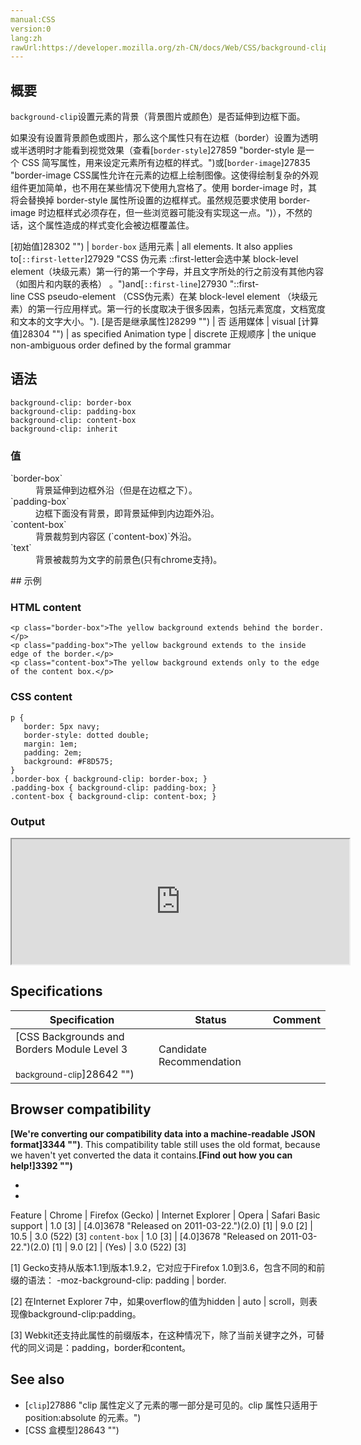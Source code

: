 ```yaml
---
manual:CSS
version:0
lang:zh
rawUrl:https://developer.mozilla.org/zh-CN/docs/Web/CSS/background-clip
---
```





## 概要<a name="概要"></a>


`background-clip`设置元素的背景（背景图片或颜色）是否延伸到边框下面。



如果没有设置背景颜色或图片，那么这个属性只有在边框（border）设置为透明或半透明时才能看到视觉效果（查看[`border-style`]27859 "border-style 是一个 CSS 简写属性，用来设定元素所有边框的样式。")或[`border-image`]27835 "border-image CSS属性允许在元素的边框上绘制图像。这使得绘制复杂的外观组件更加简单，也不用在某些情况下使用九宫格了。使用 border-image 时，其将会替换掉 border-style 属性所设置的边框样式。虽然规范要求使用 border-image 时边框样式必须存在，但一些浏览器可能没有实现这一点。")），不然的话，这个属性造成的样式变化会被边框覆盖住。


[初始值]28302 "") | `border-box` 
适用元素 | all elements. It also applies to[`::first-letter`]27929 "CSS 伪元素 ::first-letter会选中某 block-level element（块级元素）第一行的第一个字母，并且文字所处的行之前没有其他内容（如图片和内联的表格） 。")and[`::first-line`]27930 "::first-line CSS pseudo-element （CSS伪元素）在某 block-level element （块级元素）的第一行应用样式。第一行的长度取决于很多因素，包括元素宽度，文档宽度和文本的文字大小。"). 
[是否是继承属性]28299 "") | 否 
适用媒体 | visual 
[计算值]28304 "") | as specified 
Animation type | discrete 
正规顺序 | the unique non-ambiguous order defined by the formal grammar 


## 语法<a name="语法"></a>

```
background-clip: border-box
background-clip: padding-box
background-clip: content-box
background-clip: inherit
```

### 值<a name="值"></a>
<dl><dt id=''>`border-box`</dt><dd>背景延伸到边框外沿（但是在边框之下）。</dd><dt id=''>`padding-box`</dt><dd>边框下面没有背景，即背景延伸到内边距外沿。</dd><dt id=''>`content-box`</dt><dd>背景裁剪到内容区 (`content-box)`外沿。</dd><dt id=''>`text`</dt><dd>背景被裁剪为文字的前景色(只有chrome支持)。</dd></dl>
## 示例<a name="示例"></a>

### HTML content<a name="HTML_content"></a>

```
<p class="border-box">The yellow background extends behind the border.</p>
<p class="padding-box">The yellow background extends to the inside edge of the border.</p>
<p class="content-box">The yellow background extends only to the edge of the content box.</p>
```

### CSS content<a name="CSS_content"></a>

```
p {
   border: 5px navy;
   border-style: dotted double;
   margin: 1em;
   padding: 2em;
   background: #F8D575;
}
.border-box { background-clip: border-box; }
.padding-box { background-clip: padding-box; }
.content-box { background-clip: content-box; }
```

### Output<a name="Output"></a>


<iframe src='https://mdn.mozillademos.org/zh-CN/docs/Web/CSS/background-clip$samples/示例?revision=1377465' width='540' height='200'></iframe>



## Specifications<a name="Specifications"></a>

Specification | Status | Comment 
 ---  |  ---  |  ---  | 
[CSS Backgrounds and Borders Module Level 3<br></br><small>background-clip</small>]28642 "") | Candidate Recommendation |  


## Browser compatibility<a name="Browser_compatibility"></a>


**[We&#39;re converting our compatibility data into a machine-readable JSON format]3344 "")**. This compatibility table still uses the old format, because we haven&#39;t yet converted the data it contains.**[Find out how you can help!]3392 "")**


* 
* 

Feature | Chrome | Firefox (Gecko) | Internet Explorer | Opera | Safari 
Basic support | 1.0 [3] | [4.0]3678 "Released on 2011-03-22.")(2.0) [1] | 9.0 [2] | 10.5 | 3.0 (522) [3] 
`content-box` | 1.0 [3] | [4.0]3678 "Released on 2011-03-22.")(2.0) [1] | 9.0 [2] | (Yes) | 3.0 (522) [3] 





[1] Gecko支持从版本1.1到版本1.9.2，它对应于Firefox 1.0到3.6，包含不同的和前缀的语法： -moz-background-clip: padding | border.



[2] 在Internet Explorer 7中，如果overflow的值为hidden | auto | scroll，则表现像background-clip:padding。



[3] Webkit还支持此属性的前缀版本，在这种情况下，除了当前关键字之外，可替代的同义词是：padding，border和content。


## See also<a name="See_also"></a>

* [`clip`]27886 "clip 属性定义了元素的哪一部分是可见的。clip 属性只适用于 position:absolute 的元素。")
* [CSS 盒模型]28643 "")







